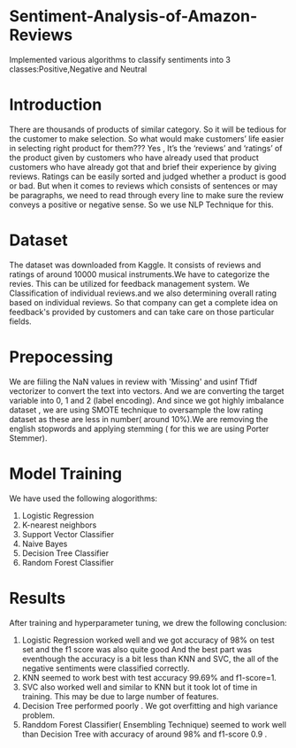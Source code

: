 # Sentiment-Analysis-of-Amazon-Reviews
Implemented various algorithms to classify sentiments into 3 classes:Positive,Negative and Neutral

# Introduction
There are thousands of products of similar category. So it will be tedious for the customer to make selection. So what would make customers’ life easier in selecting right product for them??? Yes , It’s the ‘reviews’ and ‘ratings’ of the product given by customers who have already used that product customers who have already got that and brief their experience by giving reviews. Ratings can be easily sorted and judged whether a product is good or bad. But when it comes to reviews which consists of sentences or may be paragraphs, we need to read through every line to make sure the review conveys a positive or negative sense. So we use NLP Technique for this.

# Dataset
The dataset was downloaded from Kaggle. It consists of reviews and ratings of around 10000 musical instruments.We have to categorize the revies. This can be utilized for feedback management system. We Classification of individual reviews.and we also determining overall rating based on individual reviews. So that company can get a complete idea on feedback's provided by customers and can take care on those particular fields.

# Prepocessing
We are fiiling the NaN values in review with 'Missing' and usinf Tfidf vectorizer to convert the text into vectors.
And we are converting the target variable into 0, 1 and 2 (label encoding). And since we got highly imbalance dataset , we are using SMOTE technique to oversample the low rating dataset as these are less in number( around 10%).We are removing the english stopwords and applying stemming ( for this we are using Porter Stemmer).

# Model Training
We have used the following alogorithms:
1. Logistic Regression
2. K-nearest neighbors
3. Support Vector Classifier
4. Naive Bayes
5. Decision Tree Classifier
6. Random Forest Classifier

# Results 
After training and hyperparameter tuning, we drew the following conclusion:
1. Logistic Regression worked well and we got accuracy of 98% on test set and the f1 score  was also quite good And the best part was eventhough the accuracy is a bit less than KNN and SVC, the all of the negative sentiments were classified correctly.
2. KNN seemed to work best with test accuracy 99.69% and f1-score=1.
3. SVC also worked well and similar to KNN but it took lot of time in training. This may be due to large number of features.
4. Decision Tree performed poorly . We got overfitting and high variance problem.
5. Randdom Forest Classifier( Ensembling Technique) seemed to work well than Decision Tree with accuracy of around 98% and f1-score 0.9 .


